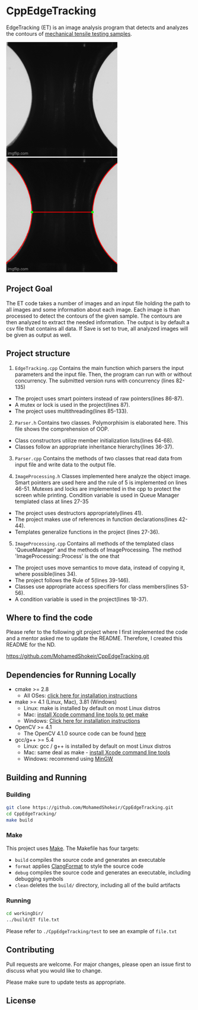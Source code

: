 # CppEdgeTracking

EdgeTracking (ET) is an image analysis program that detects and analyzes the contours of 
[mechanical tensile testing samples](https://en.wikipedia.org/wiki/Tensile_testing). 

<img src="./logo/549myd.gif"/> <img src="./logo/549n07.gif"/> 

## Project Goal
The ET code takes a number of images and an input file holding the path to all images and some information about each image. Each image is than processed to detect the contours of the given sample. The contours are then analyzed to extract the needed information. The output is by default a csv file that contains all data. If Save is set to true, all analyzed images will be given as output as well.

## Project structure
1. `EdgeTracking.cpp` Contains the main function which parsers the input parameters and the input file. Then, the program can run with or without concurrency. The submitted version runs with concurrency (lines 82-135) 
* The project uses smart pointers instead of raw pointers(lines 86-87).
* A mutex or lock is used in the project(lines 87).
* The project uses multithreading(lines 85-133).

2. `Parser.h` Contains two classes. Polymorphisim is elaborated here. This file shows the comprehension of OOP.
* Class constructors utilize member initialization lists(lines 64-68).
* Classes follow an appropriate inheritance hierarchy(lines 36-37).

3. `Parser.cpp` Contains the methods of two classes that read data from input file and write data to the output file.

4. `ImageProcessing.h` Classes implemented here analyze the object image. Smart pointers are used here and the rule of 5 is implemented on lines 46-51. Mutexes and locks are implemented in the cpp to protect the screen while printing. Condition variable is used in Queue Manager templated class at lines 27-35 
* The project uses destructors appropriately(lines 41).
* The project makes use of references in function declarations(lines 42-44).
* Templates generalize functions in the project (lines 27-36).

5. `ImageProcessing.cpp` Contains all methods of the templated class 'QueueManager' and the methods of ImageProcessing. The method 'ImageProcessing::Process' is the one that 
* The project uses move semantics to move data, instead of copying it, where possible(lines 34).
* The project follows the Rule of 5(lines 39-146).
* Classes use appropriate access specifiers for class members(lines 53-56).
* A condition variable is used in the project(lines 18-37).

## Where to find the code

Please refer to the following git project where I first implemented the code and a mentor asked me to update the README. Therefore, I created this README for the ND.

https://github.com/MohamedShokeir/CppEdgeTracking.git

## Dependencies for Running Locally
* cmake >= 2.8
  * All OSes: [click here for installation instructions](https://cmake.org/install/)
* make >= 4.1 (Linux, Mac), 3.81 (Windows)
  * Linux: make is installed by default on most Linux distros
  * Mac: [install Xcode command line tools to get make](https://developer.apple.com/xcode/features/)
  * Windows: [Click here for installation instructions](http://gnuwin32.sourceforge.net/packages/make.htm)
* OpenCV >= 4.1
  * The OpenCV 4.1.0 source code can be found [here](https://github.com/opencv/opencv/tree/4.1.0)
* gcc/g++ >= 5.4
  * Linux: gcc / g++ is installed by default on most Linux distros
  * Mac: same deal as make - [install Xcode command line tools](https://developer.apple.com/xcode/features/)
  * Windows: recommend using [MinGW](http://www.mingw.org/)

## Building and Running

### Building
```bash
git clone https://github.com/MohamedShokeir/CppEdgeTracking.git
cd CppEdgeTracking/
make build
```

### Make
This project uses [Make](https://www.gnu.org/software/make/). The Makefile has four targets:
* `build` compiles the source code and generates an executable
* `format` applies [ClangFormat](https://clang.llvm.org/docs/ClangFormat.html) to style the source code
* `debug` compiles the source code and generates an executable, including debugging symbols
* `clean` deletes the `build/` directory, including all of the build artifacts

### Running
```bash
cd workingDir/
../build/ET file.txt
```
Please refer to `./CppEdgeTracking/test` to see an example of `file.txt`

## Contributing
Pull requests are welcome. For major changes, please open an issue first to discuss what you would like to change.

Please make sure to update tests as appropriate.

## License
